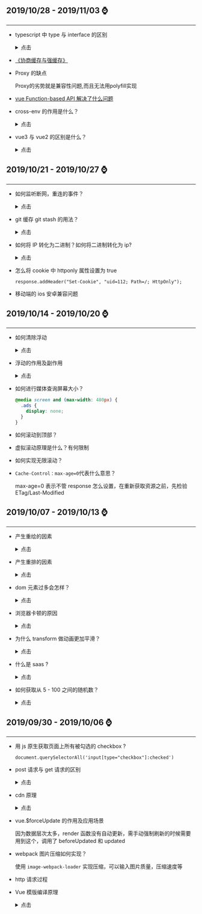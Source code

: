 ## **2019/10/28 - 2019/11/03** :watch:
---
- typescript 中 type 与 interface 的区别
  <details>
  <summary>点击</summary>

  相同点是：用于定义数据的类型别名

  不同的是：

  1. 实现继承的表现形式不同

  ```ts
  interface Name {
    name: string;
  }
  interface User extends Name {
      age: number;
  }

  // type 利用交叉类型实现的继承
  type Name = {
      name: string;
  }
  type User = Name & { age: number };

  ```
  2. 因为 type 作为类型的别名，因此可以轻易的实现声明基本类型别名，联合类型，元组等类型，而 interface 则不行。type 还能通过 typeof 获取类型，并声明。
  ```ts
  let div = document.createElement('div');
  type B = typeof div;
  ```
  3. interface 能够声明合并，而 type 不行（会报重复声明错误）。
  ```ts
  interface User {
    name: string,
    age: number,
  }
  interface User {
      sex: string,
  }
  ```
  </details>
- [《协商缓存与强缓存》](https://zxpsuper.github.io/advanced_front_end/book/browser/cache.html)
- Proxy 的缺点

  Proxy的劣势就是兼容性问题,而且无法用polyfill实现

- [vue Function-based API 解决了什么问题](https://zhuanlan.zhihu.com/p/68477600)
- cross-env 的作用是什么？

  <details>
  <summary>点击</summary>

  定义：cross-env 是运行跨平台设置和使用环境变量的脚本。

  问题：当使用NODE_ENV =production, 来设置环境变量时，大多数Windows命令提示将会阻塞(报错)。

  作用：(cross-env)能够提供一个设置环境变量的scripts，让你能够以unix方式设置环境变量，然后在windows上也能兼容运行。
  
  ```json
    {
        "scripts": {
            "build": "cross-env NODE_ENV=production webpack --config build/webpack.config.js"
        }
    }
  ```
  </details>

- vue3 与 vue2 的区别是什么？
  <details>
  <summary>点击</summary>

  优势主要体现在：更快、更小、更易维护、更易于原生、让开发者更轻松；

  ```txt
  更快
  1. virtual DOM 完全重写，mounting & patching 提速 100%；
  2. 更多编译时 （compile-time）提醒以减少 runtime 开销；
  3. 基于 Proxy 观察者机制以满足全语言覆盖以及更好的性能；
  4. 放弃 Object.defineProperty ，使用更快的原生 Proxy；
  5. 组件实例初始化速度提高 100%;
  6. 提速一倍/内存使用降低一半；
  ```

  ```txt
  更小：Tree-shaking 更友好；新的 core runtime：~ 10kb gzipped；
  更好的支持typescript
  ```
  </details>
## **2019/10/21 - 2019/10/27** :watch:

---

- 如何监听断网，重连的事件？

  <details>
  <summary>点击</summary>

  ```js
  window.addEventListener('offline', function() {
    onLine = false;
  });
  window.addEventListener('online', function() {
    if (onLine == false) {
      onLine = true;
      reLine();
    }
  });
  ```

  </details>

- git 缓存 git stash 的用法？

  <details>
  <summary>点击</summary>

  （1）git stash save "save message" : 执行存储时，添加备注，方便查找，只有 git stash 也要可以的，但查找时不方便识别。

  （2）git stash list ：查看 stash 了哪些存储

  （3）git stash show ：显示做了哪些改动，默认 show 第一个存储,如果要显示其他存贮，后面加 stash@{\$num}，比如第二个 git stash show stash@{1}

  （4）git stash show -p : 显示第一个存储的改动，如果想显示其他存存储，命令：git stash show stash@{\$num} -p ，比如第二个：git stash show stash@{1} -p

  （5）git stash apply :应用某个存储,但不会把存储从存储列表中删除，默认使用第一个存储,即 stash@{0}，如果要使用其他个，git stash apply stash@{\$num} ， 比如第二个：git stash apply stash@{1}

  （6）git stash pop ：命令恢复之前缓存的工作目录，将缓存堆栈中的对应 stash 删除，并将对应修改应用到当前的工作目录下,默认为第一个 stash,即 stash@{0}，如果要应用并删除其他 stash，命令：git stash pop stash@{\$num} ，比如应用并删除第二个：git stash pop stash@{1}

  （7）git stash drop stash@{$num} ：丢弃stash@{$num}存储，从列表中删除这个存储

  （8）git stash clear ：删除所有缓存的 stash

  </details>

* 如何将 IP 转化为二进制？如何将二进制转化为 ip?

  <details>
  <summary>点击</summary>

  IP 地址是一个 32 位的二进制数，通常被分割为 4 个“8 位二进制数”（也就是 4 个字节）。IP 地址通常用“点分十进制”表示成（a.b.c.d）的形式，其中，a,b,c,d 都是 0~255 之间的十进制整数。例：点分十进 IP 地址（100.4.5.6），实际上是 32 位二进制数（01100100.00000100.00000101.00000110）。

  **为什么要转化 IP 地址：**

  点分十进制表示法只是为了让人好记忆，并不能用于电脑运算；

  数据库中跟 IP 地址有的字段一般都会存成整数，这样便于查询，也可以提高了查询速度；

  ```js
  function ipToNumber(ip) {
    var num = 0;
    if (ip == '') {
      return num;
    }
    var aNum = ip.split('.');
    if (aNum.length != 4) {
      return num;
    }
    num += parseInt(aNum[0]) << 24;
    num += parseInt(aNum[1]) << 16;
    num += parseInt(aNum[2]) << 8;
    num += parseInt(aNum[3]) << 0;
    num = num >>> 0; //这个很关键，不然可能会出现负数的情况
    return num;
  }

  function numberToIp(number) {
    var ip = '';
    if (number <= 0) {
      return ip;
    }
    var ip3 = (number << 0) >>> 24;
    var ip2 = (number << 8) >>> 24;
    var ip1 = (number << 16) >>> 24;
    var ip0 = (number << 24) >>> 24;

    ip += ip3 + '.' + ip2 + '.' + ip1 + '.' + ip0;

    return ip;
  }
  ```

  </details>

- 怎么将 cookie 中 httponly 属性设置为 true

  `response.addHeader("Set-Cookie", "uid=112; Path=/; HttpOnly");`

- 移动端的 ios 安卓兼容问题

## **2019/10/14 - 2019/10/20** :watch:

---

- 如何清除浮动

  <details>
  <summary>点击</summary>

  1、对父级设置适合 CSS 高度

  2、clear:both 清除浮动

  </details>

- 浮动的作用及副作用

  <details>
  <summary>点击</summary>

  使元素脱离文档流，按照指定的方向发生移动，遇到父级的边界或者相邻的浮动元素就会停下来.

  浮动的目的：**为了达到自己的布局目的，让指定元素定位在指定位置，并且可以设置浮动后的行级元素的宽高，我们就需要用到浮动**

  浮动的副作用：1、父级元素背景不能显示；2、父级元素边框不能撑开；3、margin padding 设置值不能正确显示

  </details>

- 如何进行媒体查询屏幕大小？

  ```css
  @media screen and (max-width: 480px) {
    .ads {
      display: none;
    }
  }
  ```

- 如何滚动到顶部？

- 虚拟滚动原理是什么？有何限制

- 如何实现无限滚动？

- `Cache-Control：max-age=0`代表什么意思？

  max-age=0 表示不管 response 怎么设置，在重新获取资源之前，先检验 ETag/Last-Modified

## **2019/10/07 - 2019/10/13** :watch:

---

- 产生重绘的因素

  <details>
  <summary>点击</summary>

  改变 visibility、outline、背景色等样式属性，并没有改变元素大小、位置等。浏览器会根据元素的新属性重新绘制。

  </details>

* 产生重排的因素

  <details>
  <summary>点击</summary>

  内容改变

  文本改变或图片尺寸改变

  DOM 元素的几何属性的变化

  > 例如改变 DOM 元素的宽高值时，原渲染树中的相关节点会失效，浏览器会根据变化后的 DOM 重新排建渲染树中的相关节点。如果父节点的几何属性变化时，还会使其子节点及后续兄弟节点重新计算位置等，造成一系列的重排。

  DOM 树的结构变化

  > 添加 DOM 节点、修改 DOM 节点位置及删除某个节点都是对 DOM 树的更改，会造成页面的重排。浏览器布局是从上到下的过程，修改当前元素不会对其前边已经遍历过的元素造成影响，但是如果在所有的节点前添加一个新的元素，则后续的所有元素都要进行重排。

  获取某些属性

  > 除了渲染树的直接变化，当获取一些属性值时，浏览器为取得正确的值也会发生重排，这些属性包括：`offsetTop、offsetLeft、 offsetWidth、offsetHeight、scrollTop、scrollLeft、scrollWidth、scrollHeight、 clientTop、clientLeft、clientWidth、clientHeight、getComputedStyle()。`

  浏览器窗口尺寸改变

  > 窗口尺寸的改变会影响整个网页内元素的尺寸的改变，即 DOM 元素的集合属性变化，因此会造成重排。

  滚动条的出现（会触发整个页面的重排）

  </details>

- dom 元素过多会怎样？

  <details>
  <summary>点击</summary>

  不利于 seo，渲染耗时。

  dom 树太大占内存

  DOM 元素过多会使 DOM 元素查询效率，样式表匹配效率降低，是页面性能最主要的瓶颈之一。

  **正常页面的 DOM 元素数量一般不应该超过 1000。**

  </details>

- 浏览器卡顿的原因

  <details>
  <summary>点击</summary>

  频繁的 dom 操作

  频繁的触发重排和重绘

  内存泄漏

  </details>

- 为什么 transform 做动画更加平滑？

  <details>
  <summary>点击</summary>

  首先一个问题是：**那么为什么会造成动画卡顿呢？**

  原因就是主线程和合成线程的调度不合理。

  一般情况下，主线程负责：运行 JavaScript；计算 HTML 元素的 CSS 样式；页面的布局；将元素绘制到一个或多个位图中；将这些位图交给合成线程。

  相应地，合成线程负责：通过 GPU 将位图绘制到屏幕上；通知主线程更新页面中可见或即将变成可见的部分的位图；计算出页面中哪部分是可见的；计算出当你在滚动页面时哪部分是即将变成可见的；当你滚动页面时将相应位置的元素移动到可视区域。

  下面来详细说一下调度不合理的原因。

  > 在使用 height，width，margin，padding 作为 transition 的值时，会造成浏览器主线程的工作量较重，例如从 margin-left：-20px 渲染到 margin-left:0，主线程需要计算样式 margin-left:-19px,margin-left:-18px，一直到 margin-left:0，而且每一次主线程计算样式后，合成进程都需要绘制到 GPU 然后再渲染到屏幕上，前后总共进行 20 次主线程渲染，20 次合成线程渲染，20+20 次，总计 40 次计算。

  > 而如果使用 transform 的话，例如 tranform:translate(-20px,0)到 transform:translate(0,0)，主线程只需要进行一次 tranform:translate(-20px,0)到 transform:translate(0,0)，然后合成线程去一次将-20px 转换到 0px，这样的话，总计 1+20 计算。

  使用 transform 后，页面的回流直接没有了，这就是使用 transform 性能更好的原因, 虽然回流是没有了，但是后面进行图层合并的耗时却增加了 60%，甚至快超过了回流消耗的时间

  </details>

- 什么是 saas ?

  <details>
  <summary>点击</summary>

  aaS 是 Software-as-a-Service（软件即服务）的简称，它是一种通过 Internet 提供软件的模式，厂商将应用软件统一部署在自己的服务器上，客户可以根据自己实际需求，通过互联网向厂商定购所需的应用软件服务，按定购的服务多少和时间长短向厂商支付费用，并通过互联网获得厂商提供的服务。

  SaaS 应用软件的价格通常为“全包”费用，囊括了通常的应用软件许可证费、软件维护费以及技术支持费，将其统一为每个用户的月度租用费。 对于广大中小型企业来说，SaaS 是采用先进技术实施信息化的最好途径。但 SaaS 绝不仅仅适用于中小型企业，所有规模的企业都可以从 SaaS 中获利。

  </details>

* 如何获取从 5 - 100 之间的随机数？

  <details>
  <summary>点击</summary>

  ```js
  function randomNumber(min, max) {
    if (max == null) {
      max = min;
      min = 0;
    }
    return min + Math.floor(Math.random() * (max - min + 1));
  }
  randomNumber(5, 100);
  ```

  </details>

## **2019/09/30 - 2019/10/06** :watch:

---

- 用 js 原生获取页面上所有被勾选的 checkbox ?

  `document.querySelectorAll('input[type="checkbox"]:checked')`

- post 请求与 get 请求的区别

  <details>
  <summary>点击</summary>

  get 请求有长度限制，一般大小不超过 2K，post 请求没有限制

  get 把请求参数放在 url 上，即 http 协议头上，post 放在 Request body 请求体中。故 get 比 post 更不安全，不能用来传递敏感信息

  POST 类型请求要发送两个 TCP 数据包。先发送文件头。再发送数据。

  GET 类型请求只需要发送一个 TCP 数据包。取决于你的 cookie 数量。

  </details>

- cdn 原理

  <details>
  <summary>点击</summary>

  CDN 做了两件事，**一是让用户访问最近的节点，二是从缓存或者源站获取资源**

  CDN 加速的原理很大部分是跟 DNS 挂钩在一起的，CDN 供应商几乎一定需要一个智能 DNS 服务器。CDN 可以拿到所有的明文数据，所以对数据安全性、保密性要求比较高的企业会选择自建 CDN 或者设置 NS 记录，指向自建的智能 DNS 服务器。

  缺点：CDN 要清除缓存很难，因为有很多服务器上的缓存要清除。无论是用户对边缘服务器的请求，还是 CDN 服务器的回源都可以使用 https。

  </details>

- vue.\$forceUpdate 的作用及应用场景

  因为数据层次太多，render 函数没有自动更新，需手动强制刷新的时候需要用到这个，调用了 beforeUpdated 和 updated

- webpack 图片压缩如何实现？

  使用 `image-webpack-loader` 实现压缩，可以输入图片质量，压缩速度等

- http 请求过程

* Vue 模版编译原理

  <details>
  <summary>点击</summary>

  简单说，Vue 的编译过程就是将 template 转化为 render 函数的过程。会经历以下阶段：

  **生成 AST 树,优化,codegen**

  首先解析模版，生成 AST 语法树(一种用 JavaScript 对象的形式来描述整个模板)。
  使用大量的正则表达式对模板进行解析，遇到标签、文本的时候都会执行对应的钩子进行相关处理。

  Vue 的数据是响应式的，但其实模板中并不是所有的数据都是响应式的。有一些数据首次渲染后就不会再变化，对应的 DOM 也不会变化。那么优化过程就是深度遍历 AST 树，按照相关条件对树节点进行标记。这些被标记的节点(静态节点)我们就可以跳过对它们的比对，对运行时的模板起到很大的优化作用。

  编译的最后一步是将优化后的 AST 树转换为可执行的代码。

  </details>
